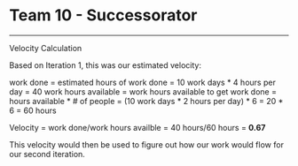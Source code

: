 # Team 10 - Successorator 

---

Velocity Calculation

Based on Iteration 1, this was our estimated velocity: 

work done = estimated hours of work done = 10 work days * 4 hours per day = 40
work hours available = work hours available to get work done = hours available * # of people = (10 work days * 2 hours per day) * 6 = 20 * 6 = 60 hours

Velocity = work done/work hours availble = 40 hours/60 hours = **0.67**

This velocity would then be used to figure out how our work would flow for our second iteration.

